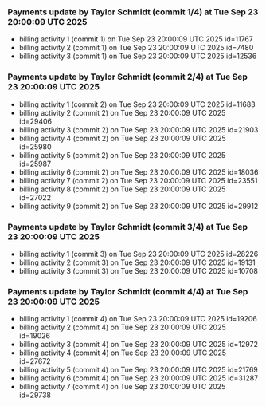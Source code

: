 
### Payments update by Taylor Schmidt (commit 1/4) at Tue Sep 23 20:00:09 UTC 2025
- billing activity 1 (commit 1) on Tue Sep 23 20:00:09 UTC 2025 id=11767
- billing activity 2 (commit 1) on Tue Sep 23 20:00:09 UTC 2025 id=7480
- billing activity 3 (commit 1) on Tue Sep 23 20:00:09 UTC 2025 id=12536

### Payments update by Taylor Schmidt (commit 2/4) at Tue Sep 23 20:00:09 UTC 2025
- billing activity 1 (commit 2) on Tue Sep 23 20:00:09 UTC 2025 id=11683
- billing activity 2 (commit 2) on Tue Sep 23 20:00:09 UTC 2025 id=29406
- billing activity 3 (commit 2) on Tue Sep 23 20:00:09 UTC 2025 id=21903
- billing activity 4 (commit 2) on Tue Sep 23 20:00:09 UTC 2025 id=25980
- billing activity 5 (commit 2) on Tue Sep 23 20:00:09 UTC 2025 id=25987
- billing activity 6 (commit 2) on Tue Sep 23 20:00:09 UTC 2025 id=18036
- billing activity 7 (commit 2) on Tue Sep 23 20:00:09 UTC 2025 id=23551
- billing activity 8 (commit 2) on Tue Sep 23 20:00:09 UTC 2025 id=27022
- billing activity 9 (commit 2) on Tue Sep 23 20:00:09 UTC 2025 id=29912

### Payments update by Taylor Schmidt (commit 3/4) at Tue Sep 23 20:00:09 UTC 2025
- billing activity 1 (commit 3) on Tue Sep 23 20:00:09 UTC 2025 id=28226
- billing activity 2 (commit 3) on Tue Sep 23 20:00:09 UTC 2025 id=19131
- billing activity 3 (commit 3) on Tue Sep 23 20:00:09 UTC 2025 id=10708

### Payments update by Taylor Schmidt (commit 4/4) at Tue Sep 23 20:00:09 UTC 2025
- billing activity 1 (commit 4) on Tue Sep 23 20:00:09 UTC 2025 id=19206
- billing activity 2 (commit 4) on Tue Sep 23 20:00:09 UTC 2025 id=19026
- billing activity 3 (commit 4) on Tue Sep 23 20:00:09 UTC 2025 id=12972
- billing activity 4 (commit 4) on Tue Sep 23 20:00:09 UTC 2025 id=27672
- billing activity 5 (commit 4) on Tue Sep 23 20:00:09 UTC 2025 id=21769
- billing activity 6 (commit 4) on Tue Sep 23 20:00:09 UTC 2025 id=31287
- billing activity 7 (commit 4) on Tue Sep 23 20:00:09 UTC 2025 id=29738
